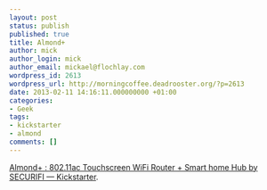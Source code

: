 ```yaml
---
layout: post
status: publish
published: true
title: Almond+
author: mick
author_login: mick
author_email: mickael@flochlay.com
wordpress_id: 2613
wordpress_url: http://morningcoffee.deadrooster.org/?p=2613
date: 2013-02-11 14:16:11.000000000 +01:00
categories:
- Geek
tags:
- kickstarter
- almond
comments: []
---
```

<a href="http://www.kickstarter.com/projects/2037429657/almond-80211ac-touchscreen-wifi-router-smart-home">Almond+ : 802.11ac Touchscreen WiFi Router + Smart home Hub by SECURIFI — Kickstarter</a>.

